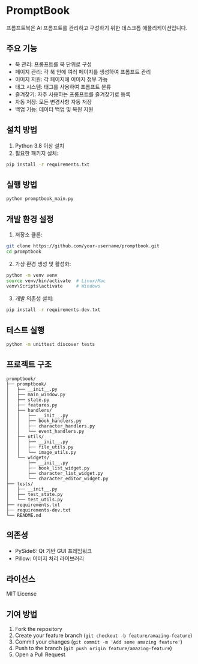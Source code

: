# PromptBook

프롬프트북은 AI 프롬프트를 관리하고 구성하기 위한 데스크톱 애플리케이션입니다.

## 주요 기능

- 북 관리: 프롬프트를 북 단위로 구성
- 페이지 관리: 각 북 안에 여러 페이지를 생성하여 프롬프트 관리
- 이미지 지원: 각 페이지에 이미지 첨부 가능
- 태그 시스템: 태그를 사용하여 프롬프트 분류
- 즐겨찾기: 자주 사용하는 프롬프트를 즐겨찾기로 등록
- 자동 저장: 모든 변경사항 자동 저장
- 백업 기능: 데이터 백업 및 복원 지원

## 설치 방법

1. Python 3.8 이상 설치
2. 필요한 패키지 설치:
```bash
pip install -r requirements.txt
```

## 실행 방법

```bash
python promptbook_main.py
```

## 개발 환경 설정

1. 저장소 클론:
```bash
git clone https://github.com/your-username/promptbook.git
cd promptbook
```

2. 가상 환경 생성 및 활성화:
```bash
python -m venv venv
source venv/bin/activate  # Linux/Mac
venv\Scripts\activate     # Windows
```

3. 개발 의존성 설치:
```bash
pip install -r requirements-dev.txt
```

## 테스트 실행

```bash
python -m unittest discover tests
```

## 프로젝트 구조

```
promptbook/
├── promptbook/
│   ├── __init__.py
│   ├── main_window.py
│   ├── state.py
│   ├── features.py
│   ├── handlers/
│   │   ├── __init__.py
│   │   ├── book_handlers.py
│   │   ├── character_handlers.py
│   │   └── event_handlers.py
│   ├── utils/
│   │   ├── __init__.py
│   │   ├── file_utils.py
│   │   └── image_utils.py
│   └── widgets/
│       ├── __init__.py
│       ├── book_list_widget.py
│       ├── character_list_widget.py
│       └── character_editor_widget.py
├── tests/
│   ├── __init__.py
│   ├── test_state.py
│   └── test_utils.py
├── requirements.txt
├── requirements-dev.txt
└── README.md
```

## 의존성

- PySide6: Qt 기반 GUI 프레임워크
- Pillow: 이미지 처리 라이브러리

## 라이선스

MIT License

## 기여 방법

1. Fork the repository
2. Create your feature branch (`git checkout -b feature/amazing-feature`)
3. Commit your changes (`git commit -m 'Add some amazing feature'`)
4. Push to the branch (`git push origin feature/amazing-feature`)
5. Open a Pull Request 